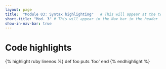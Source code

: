 ```yaml
---
layout: page
title:  "Module 03: Syntax highlighting"   # This will appear at the top of the page
short-title: "Mod. 3" # This will appear in the Nav bar in the header
show-in-nav-bar: true
---
```


# Code highlights

{% highlight ruby linenos %}
def foo
  puts 'foo'
end
{% endhighlight %}
